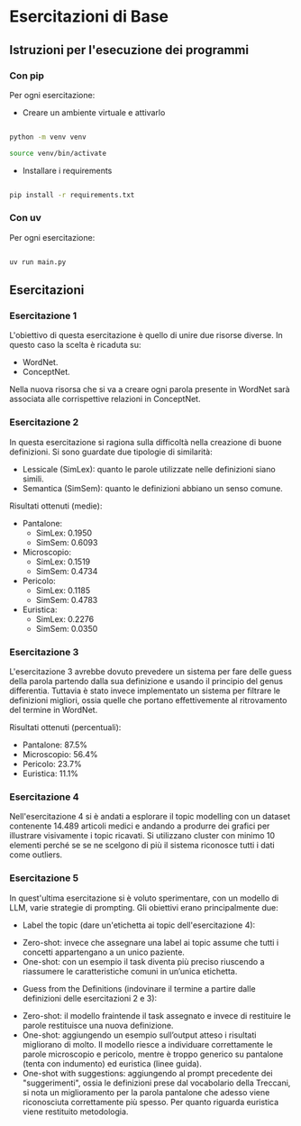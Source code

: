 # Esercitazioni di Base

## Istruzioni per l'esecuzione dei programmi 

### Con pip

Per ogni esercitazione:

- Creare un ambiente virtuale e attivarlo

```bash

python -m venv venv

source venv/bin/activate

```

- Installare i requirements

```bash

pip install -r requirements.txt

```

### Con uv

Per ogni esercitazione:

```bash

uv run main.py

```

## Esercitazioni 

### Esercitazione 1 

L'obiettivo di questa esercitazione è quello di unire due risorse diverse. In questo caso la scelta è ricaduta su: 

- WordNet. 
- ConceptNet.

Nella nuova risorsa che si va a creare ogni parola presente in WordNet sarà associata alle corrispettive relazioni in ConceptNet.

### Esercitazione 2 

In questa esercitazione si ragiona sulla difficoltà nella creazione di buone definizioni. Si sono guardate due tipologie di similarità:

- Lessicale (SimLex): quanto le parole utilizzate nelle definizioni siano simili. 
- Semantica (SimSem): quanto le definizioni abbiano un senso comune.

Risultati ottenuti (medie):

- Pantalone:
    + SimLex: 0.1950
    + SimSem: 0.6093
- Microscopio:
    + SimLex: 0.1519
    + SimSem: 0.4734
- Pericolo:
    + SimLex: 0.1185
    + SimSem: 0.4783
- Euristica:
    + SimLex: 0.2276
    + SimSem: 0.0350

### Esercitazione 3

L'esercitazione 3 avrebbe dovuto prevedere un sistema per fare delle guess della parola partendo dalla sua definizione e usando il principio del genus differentia. Tuttavia è stato invece implementato un sistema per filtrare le definizioni migliori, ossia quelle che portano effettivemente al ritrovamento del termine in WordNet.

Risultati ottenuti (percentuali):

- Pantalone: 87.5%
- Microscopio: 56.4%
- Pericolo: 23.7%
- Euristica: 11.1%

### Esercitazione 4 

Nell'esercitazione 4 si è andati a esplorare il topic modelling con un dataset contenente 14.489 articoli medici e andando a produrre dei grafici per illustrare visivamente i topic ricavati. Si utilizzano cluster con minimo 10 elementi perché se se ne scelgono di più il sistema riconosce tutti i dati come outliers.

### Esercitazione 5

In quest'ultima esercitazione si è voluto sperimentare, con un modello di LLM, varie strategie di prompting. Gli obiettivi erano principalmente due: 

- Label the topic (dare un'etichetta ai topic dell'esercitazione 4): 
+ Zero-shot: invece che assegnare una label ai topic assume che tutti i concetti appartengano a un unico paziente. 
+ One-shot: con un esempio il task diventa più preciso riuscendo a riassumere le caratteristiche comuni in un’unica etichetta. 

- Guess from the Definitions (indovinare il termine a partire dalle definizioni delle esercitazioni 2 e 3):
+ Zero-shot: il modello fraintende il task assegnato e invece di restituire le parole restituisce una nuova definizione.
+ One-shot: aggiungendo un esempio sull’output atteso i risultati migliorano di molto. Il modello riesce a individuare correttamente le parole microscopio e pericolo, mentre è troppo generico su pantalone (tenta con indumento) ed euristica (linee guida).
+ One-shot with suggestions: aggiungendo al prompt precedente dei "suggerimenti", ossia le definizioni prese dal vocabolario della Treccani, si nota un miglioramento per la parola pantalone che adesso viene riconosciuta correttamente più spesso. Per quanto riguarda euristica viene restituito metodologia.
